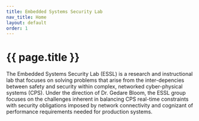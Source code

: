 ```yaml
---
title: Embedded Systems Security Lab
nav_title: Home
layout: default
order: 1
---
```


# {{ page.title }}

The Embedded Systems Security Lab (ESSL) is a research and instructional lab that focuses on solving problems that arise from the inter-depencies between safety and security within complex, networked cyber-physical systems (CPS). Under the direction of Dr. Gedare Bloom, the ESSL group focuses on the challenges inherent in balancing CPS real-time constraints with security obligations imposed by network connectivity and cognizant of performance requirements needed for production systems.


